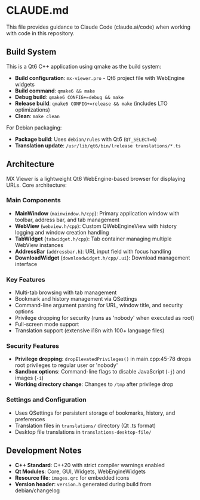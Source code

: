 # CLAUDE.md

This file provides guidance to Claude Code (claude.ai/code) when working with code in this repository.

## Build System

This is a Qt6 C++ application using qmake as the build system:

- **Build configuration**: `mx-viewer.pro` - Qt6 project file with WebEngine widgets
- **Build command**: `qmake6 && make`
- **Debug build**: `qmake6 CONFIG+=debug && make`
- **Release build**: `qmake6 CONFIG+=release && make` (includes LTO optimizations)
- **Clean**: `make clean`

For Debian packaging:
- **Package build**: Uses `debian/rules` with Qt6 (`QT_SELECT=6`)
- **Translation update**: `/usr/lib/qt6/bin/lrelease translations/*.ts`

## Architecture

MX Viewer is a lightweight Qt6 WebEngine-based browser for displaying URLs. Core architecture:

### Main Components

- **MainWindow** (`mainwindow.h/cpp`): Primary application window with toolbar, address bar, and tab management
- **WebView** (`webview.h/cpp`): Custom QWebEngineView with history logging and window creation handling
- **TabWidget** (`tabwidget.h/cpp`): Tab container managing multiple WebView instances
- **AddressBar** (`addressbar.h`): URL input field with focus handling
- **DownloadWidget** (`downloadwidget.h/cpp/.ui`): Download management interface

### Key Features

- Multi-tab browsing with tab management
- Bookmark and history management via QSettings
- Command-line argument parsing for URL, window title, and security options
- Privilege dropping for security (runs as 'nobody' when executed as root)
- Full-screen mode support
- Translation support (extensive i18n with 100+ language files)

### Security Features

- **Privilege dropping**: `dropElevatedPrivileges()` in main.cpp:45-78 drops root privileges to regular user or 'nobody'
- **Sandbox options**: Command-line flags to disable JavaScript (`-j`) and images (`-i`)
- **Working directory change**: Changes to `/tmp` after privilege drop

### Settings and Configuration

- Uses QSettings for persistent storage of bookmarks, history, and preferences
- Translation files in `translations/` directory (Qt .ts format)
- Desktop file translations in `translations-desktop-file/`

## Development Notes

- **C++ Standard**: C++20 with strict compiler warnings enabled
- **Qt Modules**: Core, GUI, Widgets, WebEngineWidgets
- **Resource file**: `images.qrc` for embedded icons
- **Version header**: `version.h` generated during build from debian/changelog
